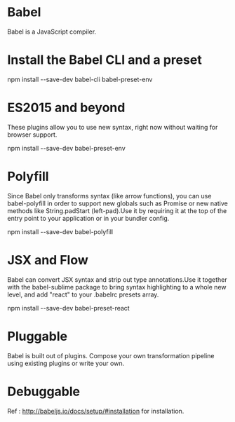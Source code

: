 # Babel

Babel is a JavaScript compiler.

# Install the Babel CLI and a preset

npm install --save-dev babel-cli babel-preset-env

# ES2015 and beyond
These plugins allow you to use new syntax, right now without waiting for browser support.

npm install --save-dev babel-preset-env

# Polyfill
Since Babel only transforms syntax (like arrow functions), you can use babel-polyfill in order to support new globals such as Promise or new native methods like String.padStart (left-pad).Use it by requiring it at the top of the entry point to your application or in your bundler config.

npm install --save-dev babel-polyfill

# JSX and Flow
Babel can convert JSX syntax and strip out type annotations.Use it together with the babel-sublime package to bring syntax highlighting to a whole new level, and add "react" to your .babelrc presets array.

npm install --save-dev babel-preset-react

# Pluggable
Babel is built out of plugins. Compose your own transformation pipeline using existing plugins or write your own.

# Debuggable

Ref : http://babeljs.io/docs/setup/#installation for installation.
